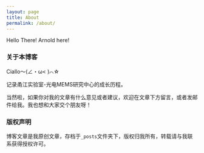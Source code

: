 ```yaml
---
layout: page
title: About
permalink: /about/
---
```


Hello There! Arnold here!

### 关于本博客
Ciallo～(∠・ω< )⌒☆

记录甬江实验室-光电MEMS研究中心的成长历程。


当然啦，如果你对我的文章有什么意见或者建议，欢迎在文章下方留言，或者发邮件给我。我也想和大家交个朋友呀！


### 版权声明

博客文章是我原创文章，存档于`_posts`文件夹下，版权归我所有，转载请与我联系获得授权许可。
